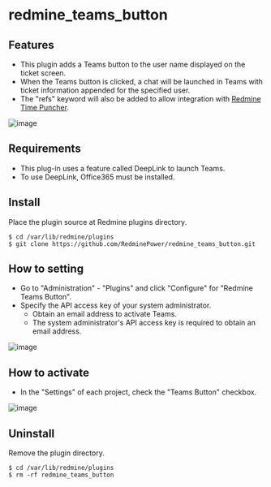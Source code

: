 # redmine_teams_button

## Features

- This plugin adds a Teams button to the user name displayed on the ticket screen.
- When the Teams button is clicked, a chat will be launched in Teams with ticket information appended for the specified user.
- The "refs" keyword will also be added to allow integration with [Redmine Time Puncher](https://www.en.redmine-power.com/).

![image](https://user-images.githubusercontent.com/87136359/203757869-95b83d38-1639-442a-b87d-d012f4ed7961.png)

## Requirements

- This plug-in uses a feature called DeepLink to launch Teams.
- To use DeepLink, Office365 must be installed.

## Install

Place the plugin source at Redmine plugins directory.

```
$ cd /var/lib/redmine/plugins
$ git clone https://github.com/RedminePower/redmine_teams_button.git
```

## How to setting

- Go to "Administration" - "Plugins" and click "Configure" for "Redmine Teams Button".
- Specify the API access key of your system administrator.
  - Obtain an email address to activate Teams.
  - The system administrator's API access key is required to obtain an email address.

![image](https://user-images.githubusercontent.com/87136359/203758129-6a5db4c0-2089-4d4d-8290-feed53b73f00.png)

## How to activate

- In the "Settings" of each project, check the "Teams Button" checkbox.

![image](https://user-images.githubusercontent.com/87136359/203755775-83a29a4a-67eb-405b-9f05-d22c06592074.png)

## Uninstall

Remove the plugin directory.

```
$ cd /var/lib/redmine/plugins
$ rm -rf redmine_teams_button
```
